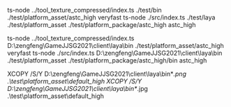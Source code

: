 ts-node ../tool_texture_compressed/index.ts ./test/bin ./test/platform_asset/astc_high veryfast
ts-node ./src/index.ts ./test/laya ./test/platform_asset ./test/platform_package/astc_high astc_high

ts-node ../tool_texture_compressed/index.ts D:\zengfeng\GameJJSG2021\client\laya\bin ./test/platform_asset/astc_high veryfast
ts-node ./src/index.ts D:\zengfeng\GameJJSG2021\client\laya\bin ./test/platform_asset ./test/platform_package/astc_high/bin astc_high

XCOPY /S/Y D:\zengfeng\GameJJSG2021\client\laya\bin\**.png .\test\platform_asset\default_high
XCOPY /S/Y D:\zengfeng\GameJJSG2021\client\laya\bin\**.jpg .\test\platform_asset\default_high

